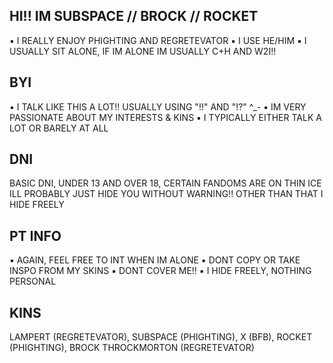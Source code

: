 ## HI!! IM SUBSPACE // BROCK // ROCKET 

 ▪︎ I REALLY ENJOY PHIGHTING AND REGRETEVATOR 
 ▪︎ I USE HE/HIM
 ▪︎ I USUALLY SIT ALONE, IF IM ALONE IM USUALLY C+H AND W2I!!
 
 ## BYI

  ▪︎ I TALK LIKE THIS A LOT!! USUALLY USING "!!" AND "!?" ^_-
  ▪︎ IM VERY PASSIONATE ABOUT MY INTERESTS & KINS
  ▪︎ I TYPICALLY EITHER TALK A LOT OR BARELY AT ALL

## DNI

 BASIC DNI, UNDER 13 AND OVER 18, CERTAIN FANDOMS ARE ON THIN ICE ILL PROBABLY JUST HIDE YOU WITHOUT WARNING!! OTHER THAN THAT I HIDE FREELY

 ## PT INFO

  ▪︎ AGAIN, FEEL FREE TO INT WHEN IM ALONE
  ▪︎ DONT COPY OR TAKE INSPO FROM MY SKINS
  ▪︎ DONT COVER ME!!
  ▪︎ I HIDE FREELY, NOTHING PERSONAL

  ## KINS

  LAMPERT (REGRETEVATOR), SUBSPACE (PHIGHTING), X (BFB), ROCKET (PHIGHTING), BROCK THROCKMORTON (REGRETEVATOR)
